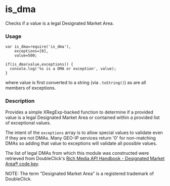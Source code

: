 # is_dma
Checks if a value is a legal Designated Market Area.

### Usage

    var is_dma=require('is_dma'),
        exceptions=[0],
        value=500;

    if(is_dma(value,exceptions)) {
      console.log('%s is a DMA or exception', value);
    }

where value is first converted to a string (via `.toString()`) as are all 
members of exceptions.

### Description

Provides a simple XRegExp-backed function to determine if a provided value is a 
legal Designated Market Area or contained within a provided list of exceptional
values.

The intent of the `exceptions` array is to allow special values to validate
even if they are not DMAs. Many GEO-IP services return '0' for non-matching
DMAs so adding that value to exceptions will validate all possible values.

The list of legal DMAs from which this module was constructed were retrieved 
from DoubleClick's [Rich Media API Handbook - Designated Market Area® code key](https://support.google.com/richmedia/answer/2745487?hl=en).

NOTE: The term "Designated Market Area" is a registered trademark of DoubleClick.


